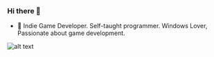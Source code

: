 ### Hi there 👋

- 🔭 Indie Game Developer. Self-taught programmer. Windows Lover, Passionate about game development.

![alt text][logo]

[logo]: https://i.imgur.com/FymFIuA.png "bluevariant"
